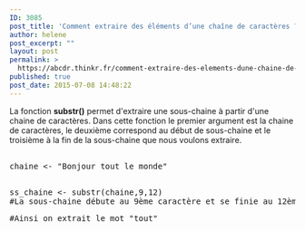 ```yaml
---
ID: 3085
post_title: 'Comment extraire des éléments d’une chaîne de caractères ? : substr'
author: helene
post_excerpt: ""
layout: post
permalink: >
  https://abcdr.thinkr.fr/comment-extraire-des-elements-dune-chaine-de-caracteres-substr/
published: true
post_date: 2015-07-08 14:48:22
---
```

<p>La fonction <strong>substr()</strong> permet d'extraire une sous-chaine à partir d'une chaine de caractères. Dans cette fonction le premier argument est la chaine de caractères, le deuxième correspond au début de sous-chaine et le troisième à la fin de la sous-chaine que nous voulons extraire.</p><p> <pre><br />chaine &lt;- "Bonjour tout le monde"<br /> </p><p>ss_chaine &lt;- substr(chaine,9,12) <br />#La sous-chaine débute au 9ème caractère et se finie au 12ème</p><p>#Ainsi on extrait le mot "tout"</p><p></pre> </p>